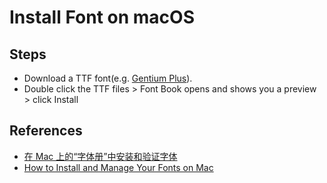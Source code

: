 # Install Font on macOS

## Steps
* Download a TTF font(e.g. [Gentium Plus](https://software.sil.org/gentium/)).
* Double click the TTF files > Font Book opens and shows you a preview > click Install

## References
* [在 Mac 上的“字体册”中安装和验证字体](https://support.apple.com/zh-cn/guide/font-book/fntbk1000/mac)
* [How to Install and Manage Your Fonts on Mac](https://www.howtogeek.com/install-manage-mac-fonts/)
